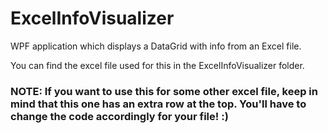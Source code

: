 # ExcelInfoVisualizer
WPF application which displays a DataGrid with info from an Excel file.

You can find the excel file used for this in the ExcelInfoVisualizer folder.

### NOTE: If you want to use this for some other excel file, keep in mind that this one has an extra row at the top. You'll have to change the code accordingly for your file! :)
